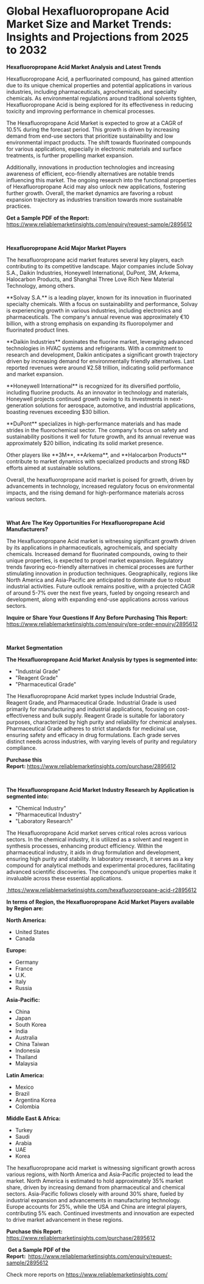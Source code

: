 <p><h1>Global Hexafluoropropane Acid Market Size and Market Trends: Insights and Projections from 2025 to 2032</h1></p><p><strong>Hexafluoropropane Acid Market Analysis and Latest Trends</strong></p>
<p><p>Hexafluoropropane Acid, a perfluorinated compound, has gained attention due to its unique chemical properties and potential applications in various industries, including pharmaceuticals, agrochemicals, and specialty chemicals. As environmental regulations around traditional solvents tighten, Hexafluoropropane Acid is being explored for its effectiveness in reducing toxicity and improving performance in chemical processes.</p><p>The Hexafluoropropane Acid Market is expected to grow at a CAGR of 10.5% during the forecast period. This growth is driven by increasing demand from end-use sectors that prioritize sustainability and low environmental impact products. The shift towards fluorinated compounds for various applications, especially in electronic materials and surface treatments, is further propelling market expansion.</p><p>Additionally, innovations in production technologies and increasing awareness of efficient, eco-friendly alternatives are notable trends influencing this market. The ongoing research into the functional properties of Hexafluoropropane Acid may also unlock new applications, fostering further growth. Overall, the market dynamics are favoring a robust expansion trajectory as industries transition towards more sustainable practices.</p></p>
<p><strong>Get a Sample PDF of the Report:&nbsp;</strong> <a href="https://www.reliablemarketinsights.com/enquiry/request-sample/2895612?utm_campaign=2935&utm_medium=2&utm_source=Github&utm_content=ia&utm_term=15032025&utm_id=hexafluoropropane-acid">https://www.reliablemarketinsights.com/enquiry/request-sample/2895612</a></p>
<p>&nbsp;</p>
<p><strong>Hexafluoropropane Acid Major Market Players</strong></p>
<p><p>The hexafluoropropane acid market features several key players, each contributing to its competitive landscape. Major companies include Solvay S.A., Daikin Industries, Honeywell International, DuPont, 3M, Arkema, Halocarbon Products, and Shanghai Three Love Rich New Material Technology, among others.</p><p>**Solvay S.A.** is a leading player, known for its innovation in fluorinated specialty chemicals. With a focus on sustainability and performance, Solvay is experiencing growth in various industries, including electronics and pharmaceuticals. The company's annual revenue was approximately €10 billion, with a strong emphasis on expanding its fluoropolymer and fluorinated product lines.</p><p>**Daikin Industries** dominates the fluorine market, leveraging advanced technologies in HVAC systems and refrigerants. With a commitment to research and development, Daikin anticipates a significant growth trajectory driven by increasing demand for environmentally friendly alternatives. Last reported revenues were around ¥2.58 trillion, indicating solid performance and market expansion.</p><p>**Honeywell International** is recognized for its diversified portfolio, including fluorine products. As an innovator in technology and materials, Honeywell projects continued growth owing to its investments in next-generation solutions for aerospace, automotive, and industrial applications, boasting revenues exceeding $30 billion.</p><p>**DuPont** specializes in high-performance materials and has made strides in the fluorochemical sector. The company's focus on safety and sustainability positions it well for future growth, and its annual revenue was approximately $20 billion, indicating its solid market presence.</p><p>Other players like **3M**, **Arkema**, and **Halocarbon Products** contribute to market dynamics with specialized products and strong R&D efforts aimed at sustainable solutions.</p><p>Overall, the hexafluoropropane acid market is poised for growth, driven by advancements in technology, increased regulatory focus on environmental impacts, and the rising demand for high-performance materials across various sectors.</p></p>
<p>&nbsp;</p>
<p><strong>What Are The Key Opportunities For Hexafluoropropane Acid Manufacturers?</strong></p>
<p><p>The Hexafluoropropane Acid market is witnessing significant growth driven by its applications in pharmaceuticals, agrochemicals, and specialty chemicals. Increased demand for fluorinated compounds, owing to their unique properties, is expected to propel market expansion. Regulatory trends favoring eco-friendly alternatives in chemical processes are further stimulating innovation in production techniques. Geographically, regions like North America and Asia-Pacific are anticipated to dominate due to robust industrial activities. Future outlook remains positive, with a projected CAGR of around 5-7% over the next five years, fueled by ongoing research and development, along with expanding end-use applications across various sectors.</p></p>
<p><strong>Inquire or Share Your Questions If Any Before Purchasing This Report:</strong> <a href="https://www.reliablemarketinsights.com/enquiry/pre-order-enquiry/2895612?utm_campaign=2935&utm_medium=2&utm_source=Github&utm_content=ia&utm_term=15032025&utm_id=hexafluoropropane-acid">https://www.reliablemarketinsights.com/enquiry/pre-order-enquiry/2895612</a></p>
<p>&nbsp;</p>
<p><strong>Market Segmentation</strong></p>
<p><strong>The Hexafluoropropane Acid Market Analysis by types is segmented into:</strong></p>
<p><ul><li>"Industrial Grade"</li><li>"Reagent Grade"</li><li>"Pharmaceutical Grade"</li></ul></p>
<p><p>The Hexafluoropropane Acid market types include Industrial Grade, Reagent Grade, and Pharmaceutical Grade. Industrial Grade is used primarily for manufacturing and industrial applications, focusing on cost-effectiveness and bulk supply. Reagent Grade is suitable for laboratory purposes, characterized by high purity and reliability for chemical analyses. Pharmaceutical Grade adheres to strict standards for medicinal use, ensuring safety and efficacy in drug formulations. Each grade serves distinct needs across industries, with varying levels of purity and regulatory compliance.</p></p>
<p><strong>Purchase this Report:&nbsp;</strong><a href="https://www.reliablemarketinsights.com/purchase/2895612?utm_campaign=2935&utm_medium=2&utm_source=Github&utm_content=ia&utm_term=15032025&utm_id=hexafluoropropane-acid">https://www.reliablemarketinsights.com/purchase/2895612</a></p>
<p>&nbsp;</p>
<p><strong>The Hexafluoropropane Acid Market Industry Research by Application is segmented into:</strong></p>
<p><ul><li>"Chemical Industry"</li><li>"Pharmaceutical Industry"</li><li>"Laboratory Research"</li></ul></p>
<p><p>The Hexafluoropropane Acid market serves critical roles across various sectors. In the chemical industry, it is utilized as a solvent and reagent in synthesis processes, enhancing product efficiency. Within the pharmaceutical industry, it aids in drug formulation and development, ensuring high purity and stability. In laboratory research, it serves as a key compound for analytical methods and experimental procedures, facilitating advanced scientific discoveries. The compound’s unique properties make it invaluable across these essential applications.</p></p>
<p><a href="https://www.reliablemarketinsights.com/hexafluoropropane-acid-r2895612?utm_campaign=2935&utm_medium=2&utm_source=Github&utm_content=ia&utm_term=15032025&utm_id=hexafluoropropane-acid">&nbsp;https://www.reliablemarketinsights.com/hexafluoropropane-acid-r2895612</a></p>
<p><strong>In terms of Region, the Hexafluoropropane Acid Market Players available by Region are:</strong></p>
<p>
    <p> <strong> North America: </strong>
        <ul>
            <li>United States</li>
            <li>Canada</li>
        </ul>
        </p> 
    <p> <strong> Europe: </strong>
        <ul>
            <li>Germany</li>
            <li>France</li>
            <li>U.K.</li>
            <li>Italy</li>
            <li>Russia</li>
        </ul>
        </p> 
    <p> <strong> Asia-Pacific: </strong>
        <ul>
            <li>China</li>
            <li>Japan</li>
            <li>South Korea</li>
            <li>India</li>
            <li>Australia</li>
            <li>China Taiwan</li>
            <li>Indonesia</li>
            <li>Thailand</li>
            <li>Malaysia</li>
        </ul>
        </p> 
    <p> <strong> Latin America: </strong>
        <ul>
            <li>Mexico</li>
            <li>Brazil</li>
            <li>Argentina Korea</li>
            <li>Colombia</li>
        </ul>
        </p> 
    <p> <strong> Middle East & Africa: </strong>
        <ul>
            <li>Turkey</li>
            <li>Saudi</li>
            <li>Arabia</li>
            <li>UAE</li>
            <li>Korea</li>
        </ul>
    </p>
    </p>
<p><p>The hexafluoropropane acid market is witnessing significant growth across various regions, with North America and Asia-Pacific projected to lead the market. North America is estimated to hold approximately 35% market share, driven by increasing demand from pharmaceutical and chemical sectors. Asia-Pacific follows closely with around 30% share, fueled by industrial expansion and advancements in manufacturing technology. Europe accounts for 25%, while the USA and China are integral players, contributing 5% each. Continued investments and innovation are expected to drive market advancement in these regions.</p></p>
<p><strong>Purchase this Report: </strong><a href="https://www.reliablemarketinsights.com/purchase/2895612?utm_campaign=2935&utm_medium=2&utm_source=Github&utm_content=ia&utm_term=15032025&utm_id=hexafluoropropane-acid">https://www.reliablemarketinsights.com/purchase/2895612</a></p>
<p>&nbsp;<strong>Get a Sample PDF of the Report:&nbsp;&nbsp;</strong><a href="https://www.reliablemarketinsights.com/enquiry/request-sample/2895612?utm_campaign=2935&utm_medium=2&utm_source=Github&utm_content=ia&utm_term=15032025&utm_id=hexafluoropropane-acid">https://www.reliablemarketinsights.com/enquiry/request-sample/2895612</a></p>
<p><strong></strong></p>
<p>Check more reports on <a href="https://www.reliablemarketinsights.com/?utm_campaign=2935&utm_medium=2&utm_source=Github&utm_content=ia&utm_term=15032025&utm_id=hexafluoropropane-acid">https://www.reliablemarketinsights.com/</a></p>